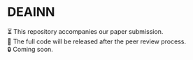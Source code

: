 # DEAINN

⏳ This repository accompanies our paper submission.  
📢 The full code will be released after the peer review process.  
🔒 Coming soon.

